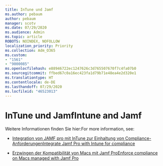 ```yaml
---
title: InTune und Jamf
ms.author: pebaum
author: pebaum
manager: scotv
ms.date: 07/29/2020
ms.audience: Admin
ms.topic: article
ROBOTS: NOINDEX, NOFOLLOW
localization_priority: Priority
ms.collection: Adm_O365
ms.custom:
- "1561"
- "9000085"
ms.openlocfilehash: e88946722ec1247626c3d765507670f7c4fa07b0
ms.sourcegitcommit: ffbed67c0a16ec423fa1d79b71e48ea4e2d320e1
ms.translationtype: HT
ms.contentlocale: de-DE
ms.lasthandoff: 07/29/2020
ms.locfileid: "46523013"
---
```

# <a name="intune-and-jamf"></a><span data-ttu-id="a0e6f-102">InTune und Jamf</span><span class="sxs-lookup"><span data-stu-id="a0e6f-102">Intune and Jamf</span></span>

<span data-ttu-id="a0e6f-103">Weitere Informationen finden Sie hier:</span><span class="sxs-lookup"><span data-stu-id="a0e6f-103">For more information, see:</span></span> 

- [<span data-ttu-id="a0e6f-104">Integration von JAMF pro mit InTune zur Einhaltung von Compliance-Anforderungen</span><span class="sxs-lookup"><span data-stu-id="a0e6f-104">Integrate Jamf Pro with Intune for compliance</span></span>](https://docs.microsoft.com/intune/conditional-access-integrate-jamf)

- [<span data-ttu-id="a0e6f-105">Erzwingen der Kompatibilität von Macs mit Jamf Pro</span><span class="sxs-lookup"><span data-stu-id="a0e6f-105">Enforce compliance on Macs managed with Jamf Pro</span></span>](https://docs.microsoft.com/intune/conditional-access-assign-jamf)